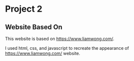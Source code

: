 # Project 2

## Website Based On

This website is based on https://www.liamwong.com/.

I used html, css, and javascript to recreate the appearance of https://www.liamwong.com/ website.